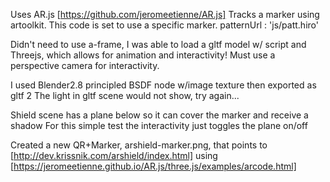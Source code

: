 Uses AR.js [https://github.com/jeromeetienne/AR.js]
Tracks a marker using artoolkit.
This code is set to use a specific marker.
patternUrl : 'js/patt.hiro'

Didn't need to use a-frame, I was able to load a gltf model w/ script and Threejs, which allows for animation and interactivity!
Must use a perspective camera for interactivity.

I used Blender2.8 principled BSDF node w/image texture then exported as gltf 2
The light in gltf scene would not show, try again...

Shield scene has a plane below so it can cover the marker and receive a shadow
For this simple test the interactivity just toggles the plane on/off


Created a new QR+Marker, arshield-marker.png, that points to [http://dev.krissnik.com/arshield/index.html]
using [https://jeromeetienne.github.io/AR.js/three.js/examples/arcode.html]
